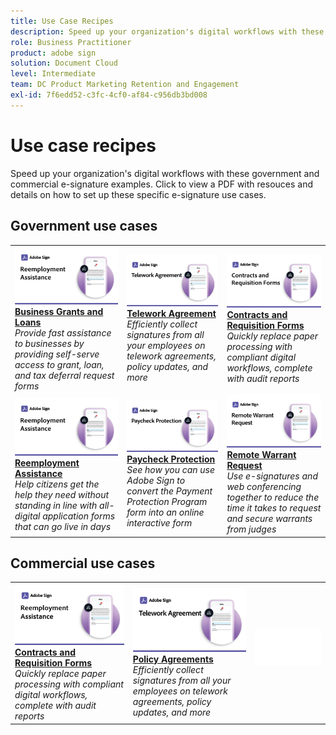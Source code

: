 ```yaml
---
title: Use Case Recipes
description: Speed up your organization's digital workflows with these government and commercial e-signature examples
role: Business Practitioner
product: adobe sign
solution: Document Cloud
level: Intermediate
team: DC Product Marketing Retention and Engagement
exl-id: 7f6edd52-c3fc-4cf0-af84-c956db3bd008
---
```

# Use case recipes

Speed up your organization's digital workflows with these government and commercial e-signature examples. Click to view a PDF with resouces and details on how to set up these specific e-signature use cases.

## Government use cases

<table style="table-layout:fixed">
<tr>
  <td>
    <a href="usecasegovgrants.md">
      <img alt="Business Grants and Loans" src="../assets/UC_WebformsR.png" />
    </a>
    <div>
    <a href="usecasegovgrants.md"><strong>Business Grants and Loans</strong></a>
    </div>
    <em>Provide fast assistance to businesses by providing self-serve access to grant, loan, and tax deferral request forms</em>
    <br>
  </td> 
  <td>
    <a href="usecasegovtelework.md">
      <img alt="Telework Agreement" src="../assets/UC_MegasignR.png" />
    </a>
    <div>
    <a href="usecasegovtelework.md"><strong>Telework Agreement</strong></a>
    </div>
    <em>Efficiently collect signatures from all your employees on telework agreements, policy updates, and more</em>
    <br>
  </td>
  <td>
    <a href="usecasegovcontracts.md">
      <img alt="Contracts and Requisition Forms" src="../assets/UC_WorkflowR.png" />
    </a>
    <div>
    <a href="usecasegovcontracts.md"><strong>Contracts and Requisition Forms</strong></a>
    </div>
    <em>Quickly replace paper processing with compliant digital workflows, complete with audit reports</em>
    <br>
  </td>
</tr>
<tr>
  <td>
    <a href="usecasegovreemployment.md">
      <img alt="Reemployment Assistance" src="../assets/UC_WebformsR.png" />
    </a>
    <div>
    <a href="usecasegovreemployment.md"><strong>Reemployment Assistance</strong></a>
    </div>
    <em>Help citizens get the help they need without standing in line with all-digital application forms that can go live in days</em>
    <br>
  </td>
  <td>
    <a href="usecasegovpaycheck.md">
      <img alt="Paycheck Protection" src="../assets/UC_PaycheckProtectionR.png" />
    </a>
    <div>
    <a href="usecasegovpaycheck.md"><strong>Paycheck Protection</strong></a>
    </div>
    <em>See how you can use Adobe Sign to convert the Payment Protection Program form into an online interactive form</em>
    <br>
  </td>
  <td>
    <a href="usecasegovremote.md">
      <img alt="Remote Warrant Request" src="../assets/UC_Remote_WarrantR.png" />
    </a>
    <div>
    <a href="usecasegovremote.md"><strong>Remote Warrant Request</strong></a>
    </div>
    <em>Use e-signatures and web conferencing together to reduce the time it takes to request and secure warrants from judges</em>
    <br>
  </td>
</tr>
</table>

## Commercial use cases

<table style="table-layout:fixed">
<tr>
  <td>
    <a href="usecasecomcontracts.md">
      <img alt="Contracts and Requisition Forms" src="../assets/UC_WebformsR.png" />
    </a>
    <div>
    <a href="usecasecomcontracts.md"><strong>Contracts and Requisition Forms</strong></a>
    </div>
    <em>Quickly replace paper processing with compliant digital workflows, complete with audit reports</em>
    <br>
  </td> 
  <td>
    <a href="usecasecompolicy.md">
      <img alt="Policy Agreements" src="../assets/UC_MegasignR.png" />
    </a>
    <div>
    <a href="usecasecompolicy.md"><strong>Policy Agreements</strong></a>
    </div>
    <em>Efficiently collect signatures from all your employees on telework agreements, policy updates, and more</em>
    <br>
  </td>
  <td>
    <img alt="Spacer" src="../assets/Whitespacer.png" />
    <div>
    <br>
  </td>
</tr>
</table>
